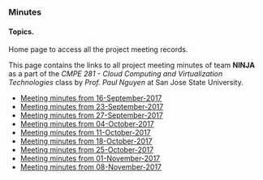 ### Minutes

#### Topics.
Home page to access all the project meeting records.

This page contains the links to all project meeting minutes of team **NINJA** as a part of the *CMPE 281 - Cloud Computing and Virtualization Technologies* class by *Prof. Paul Nguyen* at San Jose State University.

- [Meeting minutes from 16-September-2017](https://github.com/nguyensjsu/cmpe281-ninja/wiki/moM_9-16-2017)
- [Meeting minutes from 23-September-2017](https://github.com/nguyensjsu/cmpe281-ninja/wiki/moM_9-23-2017)
- [Meeting minutes from 27-September-2017](https://github.com/nguyensjsu/cmpe281-ninja/wiki/moM_9-27-2017)
- [Meeting minutes from 04-October-2017](https://github.com/nguyensjsu/cmpe281-ninja/wiki/moM_10-04-2017)
- [Meeting minutes from 11-October-2017](https://github.com/nguyensjsu/cmpe281-ninja/wiki/moM_10-11-2017)
- [Meeting minutes from 18-October-2017](https://github.com/nguyensjsu/cmpe281-ninja/wiki/moM_10-18-2017)
- [Meeting minutes from 25-October-2017](https://github.com/nguyensjsu/cmpe281-ninja/wiki/moM_10-25-2017)
- [Meeting minutes from 01-November-2017](https://github.com/nguyensjsu/cmpe281-ninja/wiki/moM_11-01-2017)
- [Meeting minutes from 08-November-2017](https://github.com/nguyensjsu/cmpe281-ninja/wiki/moM_11-08-2017)
